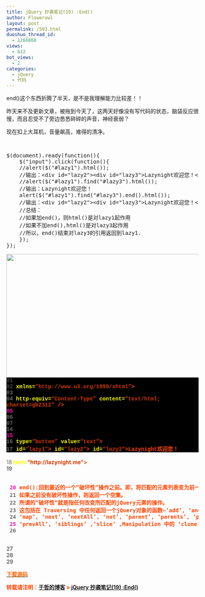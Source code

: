 ```yaml
---
title: jQuery 抄袭笔记(19) :End()
author: Flowerowl
layout: post
permalink: /593.html
duoshuo_thread_id:
  - 1266868
views:
  - 612
bot_views:
  - 2
categories:
  - jQuery
  - 代码
---
```

end()这个东西折腾了半天，是不是我理解能力比较差！！

昨天来不及更新文章，被拖到今天了，这两天好像没有写代码的状态，脑袋反应很慢，而且忍受不了旁边悉悉碎碎的声音，神经衰弱？

现在扣上大耳机，音量飙高，难得的清净。

&nbsp;

<pre>$(document).ready(function(){
	$("input").click(function(){
	//alert($("#lazy1").html());
	//输出：&lt;div id="lazy2"&gt;&lt;div id="lazy3"&gt;Lazynight欢迎您！&lt;/div&gt;&lt;/div&gt;
	//alert($("#lazy1").find("#lazy3").html());
	//输出：Lazynight欢迎您！
	alert($("#lazy1").find("#lazy3").end().html());
	//输出：&lt;div id="lazy2"&gt;&lt;div id="lazy3"&gt;Lazynight欢迎您！&lt;/div&gt;&lt;/div&gt;
	//总结：
	//如果加end()，则html()是对lazy1起作用
	//如果不加end(),html()是对lazy3起作用
	//所以，end()结束对lazy3的引用返回到lazy1.
	});
});</pre>

<img class="aligncenter size-full wp-image-594" title="Lazynight | 夜阑" src="http://lazynight.me/wp-content/uploads/2011/10/20111022131653.jpg" alt="" width="715" height="324" />

<div class="source" style="font-family: '[object HTMLOptionElement]', Consolas, 'Lucida Console', 'Courier New'; color: #c0c0c0; background-color: #000000;">
  <span style="color: #696969;">01</span> <span style="color: #ffffff;"><!DOCTYPE html PUBLIC &#8220;-//W3C//DTD XHTML 1.0 Transitional//EN&#8221; &#8220;http://www.w3.org/TR/xhtml1/DTD/xhtml1-transitional.dtd&#8221;></span><br /> <span style="color: #696969;">02</span> <span style="color: #ff4400; font-weight: bold;"><html</span> <span style="color: #ffff00;">xmlns=</span><span style="color: #d13800;">&#8220;http://www.w3.org/1999/xhtml&#8221;</span><span style="color: #ff4400; font-weight: bold;">></span><br /> <span style="color: #696969;">03</span> <span style="color: #ff4400; font-weight: bold;"><head></span><br /> <span style="color: #696969;">04</span> <span style="color: #ff4400; font-weight: bold;"><meta</span> <span style="color: #ffff00;">http-equiv=</span><span style="color: #d13800;">&#8220;Content-Type&#8221;</span> <span style="color: #ffff00;">content=</span><span style="color: #d13800;">&#8220;text/html; charset=gb2312&#8243;</span> <span style="color: #ff4400; font-weight: bold;">/></span><br /> <span style="color: #f810b0;">05</span> <span style="color: #ff4400; font-weight: bold;"><title></span>Hello Lazynight!<span style="color: #ff4400; font-weight: bold;"></title></span><br /> <span style="color: #696969;">06</span> <span style="color: #ff4400; font-weight: bold;"><script </span><span style="color: #ffff00;">type=</span><span style="color: #d13800;">&#8220;text/javascript&#8221;</span> <span style="color: #ffff00;">src=</span><span style="color: #d13800;">&#8220;jquery-1.1.3.pack.js&#8221;</span><span style="color: #ff4400; font-weight: bold;">></script></span><br /> <span style="color: #696969;">07</span> <span style="color: #ff4400; font-weight: bold;"><script </span><span style="color: #ffff00;">type=</span><span style="color: #d13800;">&#8220;text/javascript&#8221;</span><span style="color: #ff4400; font-weight: bold;">></span><br /> <span style="color: #696969;">08</span> <span style="color: #c0c0c0;">$</span>(<span style="color: #c0c0c0;">document</span><span style="color: #c0c0c0;">).</span><span style="color: #c0c0c0;">ready</span>(<span style="color: #ff4400; font-weight: bold;">function</span><span style="color: #c0c0c0;">(){</span><br /> <span style="color: #696969;">09</span>     <span style="color: #c0c0c0;">$</span>(<span style="color: #d13800;">&#8220;input&#8221;</span><span style="color: #c0c0c0;">).</span><span style="color: #c0c0c0;">click</span>(<span style="color: #ff4400; font-weight: bold;">function</span><span style="color: #c0c0c0;">(){</span><br /> <span style="color: #f810b0;">10</span>         <span style="color: #c0c0c0;">alert</span>(<span style="color: #c0c0c0;">$</span>(<span style="color: #d13800;">&#8220;#lazy1&#8243;</span><span style="color: #c0c0c0;">).</span><span style="color: #c0c0c0;">find</span>(<span style="color: #d13800;">&#8220;#lazy3&#8243;</span><span style="color: #c0c0c0;">).</span><span style="color: #c0c0c0;">end</span><span style="color: #c0c0c0;">().</span><span style="color: #c0c0c0;">html</span>());<br /> <span style="color: #696969;">11</span>     <span style="color: #c0c0c0;">});</span><br /> <span style="color: #696969;">12</span> <span style="color: #c0c0c0;">});</span><br /> <span style="color: #696969;">13</span> <span style="color: #ff4400; font-weight: bold;"></script></span><br /> <span style="color: #696969;">14</span> <span style="color: #ff4400; font-weight: bold;"></head></span><br /> <span style="color: #f810b0;">15</span> <span style="color: #ff4400; font-weight: bold;"><body></span><br /> <span style="color: #696969;">16</span> <span style="color: #ff4400; font-weight: bold;"><input</span> <span style="color: #ffff00;">type=</span><span style="color: #d13800;">&#8220;button&#8221;</span> <span style="color: #ffff00;">value=</span><span style="color: #d13800;">&#8220;text&#8221;</span><span style="color: #ff4400; font-weight: bold;">></span><br /> <span style="color: #696969;">17</span> <span style="color: #ff4400; font-weight: bold;"><div</span> <span style="color: #ffff00;">id=</span><span style="color: #d13800;">&#8220;lazy1&#8243;</span><span style="color: #ff4400; font-weight: bold;">><div</span> <span style="color: #ffff00;">id=</span><span style="color: #d13800;">&#8220;lazy2&#8243;</span><span style="color: #ff4400; font-weight: bold;">><div</span> <span style="color: #ffff00;">id=</span><span style="color: #d13800;">&#8220;lazy3&#8243;</span><span style="color: #ff4400; font-weight: bold;">></span>Lazynight欢迎您！<span style="color: #ff4400; font-weight: bold;"></div></div></div></span><br /> <span style="color: #696969;">18</span> <span style="color: #ff4400; font-weight: bold;"><a</span> <span style="color: #ffff00;">href=</span><span style="color: #d13800;">&#8220;http://lazynight.me&#8221;</span><span style="color: #ff4400; font-weight: bold;">></span><br /> <span style="color: #696969;">19</span> <span style="color: #ff4400; font-weight: bold;"><pre></span><br /> <span style="color: #f810b0;">20</span> end():回到最近的一个&#8221;破坏性&#8221;操作之前。即，将匹配的元素列表变为前一次的状态。<br /> <span style="color: #696969;">21</span> 如果之前没有破坏性操作，则返回一个空集。<br /> <span style="color: #696969;">22</span> 所谓的&#8221;破坏性&#8221;就是指任何改变所匹配的jQuery元素的操作。<br /> <span style="color: #696969;">23</span> 这包括在 Traversing 中任何返回一个jQuery对象的函数&#8211;&#8217;add&#8217;, &#8216;andSelf&#8217;, &#8216;children&#8217;, &#8216;filter&#8217;, &#8216;find&#8217;,<br /> <span style="color: #696969;">24</span> &#8216;map&#8217;, &#8216;next&#8217;, &#8216;nextAll&#8217;, &#8216;not&#8217;, &#8216;parent&#8217;, &#8216;parents&#8217;, &#8216;prev&#8217;,<br /> <span style="color: #f810b0;">25</span> &#8216;prevAll&#8217;, &#8216;siblings&#8217; ,&#8217;slice&#8217; ,Manipulation 中的 &#8216;clone&#8217;。<br /> <span style="color: #696969;">26</span> <span style="color: #ff4400; font-weight: bold;"></pre></span><br /> <span style="color: #696969;">27</span> <span style="color: #ff4400; font-weight: bold;"></a></span><br /> <span style="color: #696969;">28</span> <span style="color: #ff4400; font-weight: bold;"></body></span><br /> <span style="color: #696969;">29</span> <span style="color: #ff4400; font-weight: bold;"></html></span>
</div>

<span style="color: #ff6600;"><a href="http://down.qiannao.com/space/file/flowerowl/-4e0a-4f20-5206-4eab/Lazy19_End().rar/.page" target="_blank"><span style="color: #ff6600;">下载源码</span></a></span>

转载请注明：[于哲的博客][1] &raquo; [jQuery 抄袭笔记(19) :End()][2]

 [1]: http://lazynight.me
 [2]: http://lazynight.me/593.html